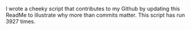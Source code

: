 I wrote a cheeky script that contributes to my Github by updating this ReadMe to illustrate why more than commits matter. This script has run 3927 times.